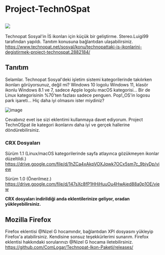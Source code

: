 # Project-TechnOSpat
[<img src="https://github.com/stereoDotLuigi/Project-TechnOSpat/assets/110627763/924544e5-6400-49c4-b5af-52b6df818091">](https://chromewebstore.google.com/detail/project-technospat/bobkofmkjmklhjieiaokljhkeeahhpap)
-
Technopat Sosyal'in İS ikonları için küçük bir geliştirme. Stereo.Luigi99 tarafından yapıldı.
Tanıtım konusuna bağlantıdan ulaşabilirsiniz.
https://www.technopat.net/sosyal/konu/technopattaki-is-ikonlarini-degistirmek-project-technospat.2882184/

## Tanıtım
Selamlar. Technopat Sosyal'deki işletim sistemi kategorilerinde takılırken ikonları görüyorsunuz, değil mi?
Windows 10 logolu Windows 11, klasör ikonlu Windows 8.1 ve 7, sadece Apple logolu macOS kategorisi...
Bir de Linux kategorisinin %70'ten fazlası sadece penguen. Pop!_OS'in logosu park işareti... Hiç daha iyi olmasını ister miydiniz?

![image](https://github.com/stereoDotLuigi/Project-TechnOSpat/assets/110627763/cc46a973-9345-4f57-af5e-9adb2bc37674)

Cevabınız evet ise sizi eklentimi kullanmaya davet ediyorum.
Project TechnOSpat ile kategori ikonlarını daha iyi ve gerçek hallerine döndürebilirsiniz.

### CRX Dosyaları
Sürüm 1.1 (Linux/macOS kategorilerinde sayfa atlayınca gözükmeyen ikonlar düzeltildi.)
https://drive.google.com/file/d/1hZCa4xAkpVOXJqwk7OCx5sm7c_9bjyDp/view

Sürüm 1.0 (Önerilmez.)
https://drive.google.com/file/d/147sXc8fP1HHiHuuOu4HwAied88a0p1OE/view

**CRX dosyaları indirildiği anda eklentilerinize geliyor, oradan yükleyebilirsiniz.**

## Mozilla Firefox

Firefox eklentisi @Nizel G hocamındır, bağlantıdan XPI dosyasını yükleyip
Firefox'a atabilirsiniz. Kendisine sonsuz teşekkürlerimi sunarım. Firefox eklentisi hakkındaki sorularınızı @Nizel G hocama iletebilirsiniz. https://github.com/ComLogar/Technopat-Ikon-Paketi/releases/

